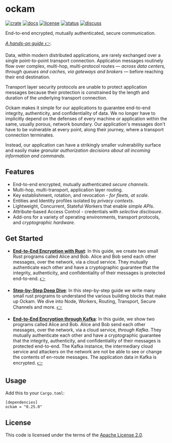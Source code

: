 # ockam

[![crate][crate-image]][crate-link]
[![docs][docs-image]][docs-link]
[![license][license-image]][license-link]
[![status][status-image]][status-link]
[![discuss][discuss-image]][discuss-link]

End-to-end encrypted, mutually authenticated, secure communication.

_[A hands-on guide 👉][e2ee-rust-guide]_.

Data, within modern distributed applications, are rarely exchanged over a single point-to-point
transport connection. Application messages routinely flow over complex, multi-hop, multi-protocol
routes — _across data centers, through queues and caches, via gateways and brokers_ — before reaching
their end destination.

Transport layer security protocols are unable to protect application messages because their protection
is constrained by the length and duration of the underlying transport connection.

Ockam makes it simple for our applications to guarantee end-to-end integrity, authenticity,
and confidentiality of data. We no longer have to implicitly depend on the defenses of every machine
or application within the same, usually porous, network boundary. Our application's messages don't have
to be vulnerable at every point, along their journey, where a transport connection terminates.

Instead, our application can have a strikingly smaller vulnerability surface and easily make
_granular authorization decisions about all incoming information and commands._

## Features

* End-to-end encrypted, mutually authenticated _secure channels_.
* Multi-hop, multi-transport, application layer routing.
* Key establishment, rotation, and revocation - _for fleets, at scale_.
* Entities and Identity profiles isolated by _privacy contexts_.
* Lightweight, Concurrent, Stateful Workers that enable _simple APIs_.
* Attribute-based Access Control - credentials with _selective disclosure_.
* Add-ons for a variety of operating environments, transport protocols, and _cryptographic hardware_.

## Get Started

* [__End-to-End Encryption with Rust__][e2ee-rust-guide]:
In this guide, we create two small Rust programs called Alice and Bob. Alice and Bob send each other
messages, over the network, via a cloud service. They mutually authenticate each other and have a cryptographic
guarantee that the integrity, authenticity, and confidentiality of their messages is protected end-to-end.
[👉][e2ee-rust-guide]

* [__Step-by-Step Deep Dive__][step-by-step-rust-guide]:
In this step-by-step guide we write many small rust programs to understand the various building blocks
that make up Ockam. We dive into Node, Workers, Routing, Transport, Secure Channels and more.
[👉][step-by-step-rust-guide]

* [__End-to-End Encryption through Kafka__][e2ee-kafka-guide]:
In this guide, we show two programs called Alice and Bob. Alice and Bob send each other messages, over
the network, via a cloud service, _through Kafka_. They mutually authenticate each other and have a
cryptographic guarantee that the integrity, authenticity, and confidentiality of their messages is protected
end-to-end. The Kafka instance, the intermediary cloud service and attackers on the network are not be able
to see or change the contents of en-route messages. The application data in Kafka is encrypted.
[👉][e2ee-kafka-guide]

## Usage

Add this to your `Cargo.toml`:

```
[dependencies]
ockam = "0.25.0"
```

## License

This code is licensed under the terms of the [Apache License 2.0][license-link].

[main-ockam-crate-link]: https://crates.io/crates/ockam

[crate-image]: https://img.shields.io/crates/v/ockam.svg
[crate-link]: https://crates.io/crates/ockam

[docs-image]: https://docs.rs/ockam/badge.svg
[docs-link]: https://docs.rs/ockam

[status-image]: https://img.shields.io/badge/Status-Preview-58E0C9.svg
[status-link]: https://github.com/ockam-network/ockam/blob/develop/SECURITY.md

[license-image]: https://img.shields.io/badge/License-Apache%202.0-green.svg
[license-link]: https://github.com/ockam-network/ockam/blob/HEAD/LICENSE

[discuss-image]: https://img.shields.io/badge/Discuss-On%20Github-ff70b4.svg
[discuss-link]: https://github.com/ockam-network/ockam/discussions

[e2ee-rust-guide]: https://github.com/ockam-network/ockam/tree/develop/documentation/use-cases/end-to-end-encryption-with-rust#readme
[e2ee-kafka-guide]: https://github.com/ockam-network/ockam/tree/develop/documentation/use-cases/end-to-end-encryption-through-kafka#readme
[step-by-step-rust-guide]: https://github.com/ockam-network/ockam/tree/develop/documentation/guides/rust#readme
